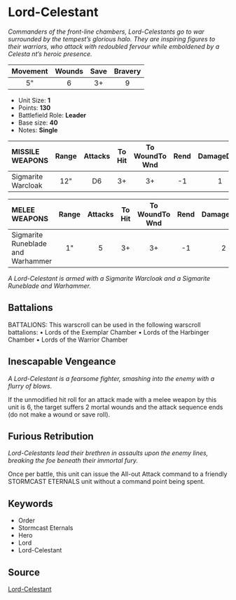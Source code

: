 # Lord-Celestant

_Commanders of the front-line chambers, Lord-Celestants go to war surrounded by the tempest’s glorious halo. They are inspiring figures to their warriors, who attack with redoubled fervour while emboldened by a Celesta nt’s heroic presence._


| Movement | Wounds | Save | Bravery |
|:--------:|:------:|:----:|:-------:|
| 5" | 6 | 3+ | 9 |

* Unit Size: **1**
* Points: **130**
* Battlefield Role: **Leader**
* Base size: **40**
* Notes: **Single**

| MISSILE WEAPONS | Range | Attacks | To Hit | To WoundTo Wnd | Rend | DamageDmg |
|:---|:--:|:--:|:--:|:--:|:--:|:--:|
| Sigmarite Warcloak | 12" | D6 | 3+ | 3+ | -1 | 1 |


| MELEE WEAPONS | Range | Attacks | To Hit | To WoundTo Wnd | Rend | DamageDmg |
|:---|:--:|:--:|:--:|:--:|:--:|:--:|
| Sigmarite Runeblade and Warhammer | 1" | 5 | 3+ | 3+ | -1 | 2 |


_A Lord-Celestant is armed with a Sigmarite Warcloak and a Sigmarite Runeblade and Warhammer._

## Battalions

BATTALIONS: This warscroll can be used in the following warscroll battalions: • Lords of the Exemplar Chamber • Lords of the Harbinger Chamber • Lords of the Warrior Chamber

## Inescapable Vengeance

_A Lord-Celestant is a fearsome fighter, smashing into the enemy with a flurry of blows._

If the unmodified hit roll for an attack made with a melee weapon by this unit is 6, the target suffers 2 mortal wounds and the attack sequence ends (do not make a wound or save roll).

## Furious Retribution

_Lord-Celestants lead their brethren in assaults upon the enemy lines, breaking the foe beneath their immortal fury._

Once per battle, this unit can issue the All-out Attack command to a friendly STORMCAST ETERNALS unit without a command point being spent.

## Keywords

* Order
* Stormcast Eternals
* Hero
* Lord
* Lord-Celestant


## Source

[Lord-Celestant](https://wahapedia.ru/aos3/factions/stormcast-eternals/Lord-Celestant)
